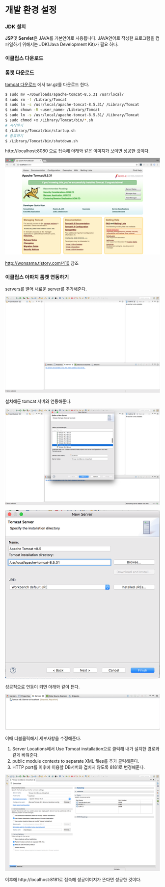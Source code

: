 # 개발 환경 설정

### JDK 설치

**JSP**및 **Servlet**은 JAVA를 기본언어로 사용됩니다. JAVA언어로 작성한 프로그램을 컴파일하기 위해서는 JDK(Java Development Kit)가 필요 하다.

### 이클립스 다운로드

### 톰캣 다운로드

[tomcat 다운로드](https://tomcat.apache.org/download-80.cgi) 에서 tar.gz를 다운로드 한다.

```bash
$ sudo mv ~/Downloads/apache-tomcat-8.5.31 /usr/local/
$ sudo rm -f /Library/Tomcat
$ sudo ln -s /usr/local/apache-tomcat-8.5.31/ /Library/Tomcat
$ sudo chown -R <user_name> /Library/Tomcat 
$ sudo ln -s /usr/local/apache-tomcat-8.5.31/ /Library/Tomcat
$ sudo chmod +x /Library/Tomcat/bin/*.sh
# 시작하기
$ /Library/Tomcat/bin/startup.sh
# 종료하기
$ /Library/Tomcat/bin/shutdown.sh
```

http://localhost:8080 으로 접속해 아래와 같은 이미지가 보이면 성공한 것이다.

![](images/3.png)

http://wonsama.tistory.com/410 참조



### 이클립스 아파치 톰캣 연동하기

servers를 열어 새로운 server를 추가해준다.

![](images/4.png)

설치해둔 tomcat 서버와 연동해준다.

![](images/5.png)

![](images/6.png)

성공적으로 연동이 되면 아래와 같이 뜬다.

![](images/7.png)

이때 더블클릭해서 세부사항을 수정해준다.

1. Server Locations에서 Use Tomcat installation으로 클릭해 내가 설치한 경로와 같게 바꿔준다.
2. public module contexts to separate XML files를 추가 클릭해준다.
3. HTTP port를 이후에 이용할 DB서버와 겹치지 않도록 8181로 변경해준다.

![](images/8.png)

이후에 http://localhost:8181로 접속해 성공이미지가 뜬다면 성공한 것이다.